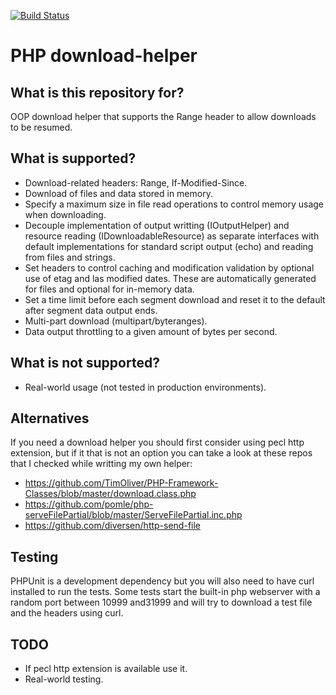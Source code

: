 [![Build Status](https://travis-ci.org/mangelp/download-helper.svg?branch=master)](https://travis-ci.org/mangelp/download-helper)

# PHP download-helper  #

## What is this repository for? ##

OOP download helper that supports the Range header to allow downloads to be resumed. 

## What is supported? ##

 * Download-related headers: Range, If-Modified-Since.
 * Download of files and data stored in memory.
 * Specify a maximum size in file read operations to control memory usage when downloading. 
 * Decouple implementation of output writting (IOutputHelper) and resource reading 
   (IDownloadableResource) as separate interfaces with default implementations for standard script
   output (echo) and reading from files and strings.
 * Set headers to control caching and modification validation by optional use of etag and las
   modified dates. These are automatically generated for files and optional for in-memory data.
 * Set a time limit before each segment download and reset it to the default after segment data 
   output ends.
 * Multi-part download (multipart/byteranges).
 * Data output throttling to a given amount of bytes per second.

## What is not supported? ##

 * Real-world usage (not tested in production environments).

## Alternatives ##

If you need a download helper you should first consider using pecl http extension, but if it that is
not an option you can take a look at these repos that I checked while writting my own helper:

 * https://github.com/TimOliver/PHP-Framework-Classes/blob/master/download.class.php
 * https://github.com/pomle/php-serveFilePartial/blob/master/ServeFilePartial.inc.php
 * https://github.com/diversen/http-send-file

## Testing ##

PHPUnit is a development dependency but you will also need to have curl installed to run the tests.
Some tests start the built-in php webserver with a random port between 10999 and31999 and will try 
to download a test file and the headers using curl.


## TODO ##

 * If pecl http extension is available use it. 
 * Real-world testing.
 
 